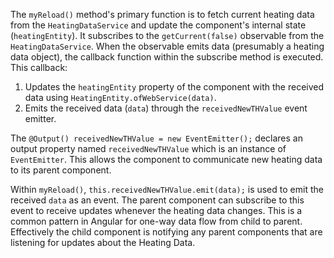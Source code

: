 The `myReload()` method's primary function is to fetch current heating data from the `HeatingDataService` and update the component's internal state (`heatingEntity`). It subscribes to the `getCurrent(false)` observable from the `HeatingDataService`. When the observable emits data (presumably a heating data object), the callback function within the subscribe method is executed. This callback:

1.  Updates the `heatingEntity` property of the component with the received data using `HeatingEntity.ofWebService(data)`.
2.  Emits the received data (`data`) through the `receivedNewTHValue` event emitter.

The `@Output() receivedNewTHValue = new EventEmitter();` declares an output property named `receivedNewTHValue` which is an instance of `EventEmitter`. This allows the component to communicate new heating data to its parent component.

Within `myReload()`, `this.receivedNewTHValue.emit(data);` is used to emit the received `data` as an event. The parent component can subscribe to this event to receive updates whenever the heating data changes. This is a common pattern in Angular for one-way data flow from child to parent.  Effectively the child component is notifying any parent components that are listening for updates about the Heating Data.